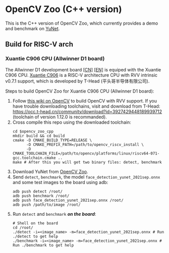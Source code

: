 # OpenCV Zoo (C++ version)

This is the C++ version of OpenCV Zoo, which currently provides a demo and benchmark on [YuNet](https://github.com/opencv/opencv_zoo/tree/master/models/face_detection_yunet).

## Build for RISC-V arch

### Xuantie C906 CPU (Allwinner D1 board)

The Allwinner D1 development board [[CN]](https://d1.docs.aw-ol.com/) [[EN]](https://d1.docs.aw-ol.com/en/) is equiped with the Xuantie C906 CPU. [Xuantie C906](https://www.t-head.cn/product/C906?spm=a2ouz.12986968.0.0.7bfc1384XPXDMm) is a RISC-V architecture CPU with RVV intrinsic v0.7.1 support, which is developed by T-Head (平头哥半导体有限公司).

Steps to build OpenCV Zoo for Xuantie C906 CPU (Allwinner D1 board):
1. Follow [this wiki on OpenCV](https://github.com/opencv/opencv/wiki/OpenCV-RISC-V) to build OpenCV with RVV support. If you have trouble downloading toolchains, visit and download from T-Head: https://occ.t-head.cn/community/download?id=3927429448189939712 (toolchain of version 1.12.0 is recommanded).
2. Cross compile this repo using the downloaded toolchain:
    ```shell
    cd $opencv_zoo_cpp
    mkdir build && cd build
    cmake -D CMAKE_BUILD_TYPE=RELEASE \
          -D CMAKE_PREFIX_PATH=/path/to/opencv_riscv_install \
          -D CMAKE_TOOLCHAIN_FILE=/path/to/opencv/platforms/linux/riscv64-071-gcc.toolchain.cmake ..
    make # After this you will get two binary files: detect, benchmark
    ```
3. Download YuNet from [OpenCV Zoo](https://github.com/opencv/opencv_zoo/blob/master/models/face_detection_yunet/face_detection_yunet_2021sep.onnx).
4. Send `detect`, `benchmark`, the model `face_detection_yunet_2021sep.onnx` and some test images to the board using adb:
    ```shell
    adb push detect /root/
    adb push benchmark /root/
    adb push face_detection_yunet_2021sep.onnx /root/
    adb push /path/to/image /root/
    ```
5. Run `detect` and `benchmark` ***on the board***:
    ```shell
    # Shell on the board
    cd /root/
    ./detect -i=<image_name> -m=face_detection_yunet_2021sep.onnx # Run ./detect to get help
    ./benchmark -i=<image_name> -m=face_detection_yunet_2021sep.onnx # Run ./benchmark to get help
    ```